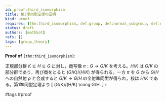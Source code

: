 ```yaml
---
id: proof:third_isomorphism
title: 第3準同型定理の証明
kind: proof
requires: [thm:third_isomorphism, def:group, def:normal_subgroup, def:quotient_group]
status: draft
authors: [mathbot]
refs: []
tags: [group_theory]
---
```


**Proof of** `[thm:third_isomorphism]`:

正規部分群 $K \subseteq H \subseteq G$ に対し，商写像 $\pi:G\to G/K$ を考える。$H/K$ は $G/K$ の部分群であり，再び商をとると $(G/K)/(H/K)$ が得られる。一方 $\pi$ を $G$ から $G/H$ への自然射 $\rho$ と合成すると $G/K \to G/H$ の全射準同型が得られ，核は $H/K$ である。第1準同型定理より
\[
(G/K)/(H/K) \cong G/H.
\]
$\square$

#tags #proof
